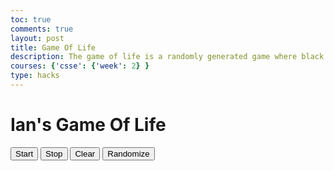 ```yaml
---
toc: true
comments: true
layout: post
title: Game Of Life
description: The game of life is a randomly generated game where black squares are implemented on a white base where it'll keep spreading or decreasing depending on random chance.
courses: {'csse': {'week': 2} }
type: hacks
---
```



<html lang="en">
<head>
    <meta charset="UTF-8">
    <meta name="viewport" content="width=device-width, initial-scale=1.0">
    <title>Ian's Game Of Life</title>
    <style>
        .cell {
            width: 20px;
            height: 20px;
            border: 1px solid #ccc;
            display: inline-block;
        }
    </style>
</head>
<body>
    <h1>Ian's Game Of Life</h1>
    <button onclick="startGame()">Start</button>
    <button onclick="stopGame()">Stop</button>
    <button onclick="clearGrid()">Clear</button>
    <button onclick="randomizeGrid()">Randomize</button>
    <div id="grid-container"></div>
    <script>
        const numRows = 30; // Number of rows in the grid
        const numCols = 50; // Number of columns in the grid
        const cellSize = 20; // Size of each cell in pixels
        const speed = 100; // Speed of the simulation in milliseconds
        let grid = createGrid();
        let intervalId;
        function createGrid() {
            const gridContainer = document.getElementById('grid-container');
            gridContainer.style.gridTemplateColumns = `repeat(${numCols}, ${cellSize}px)`;
            const grid = [];
            for (let i = 0; i < numRows; i++) {
                const row = [];
                for (let j = 0; j < numCols; j++) {
                    const cell = document.createElement('div');
                    cell.className = 'cell';
                    cell.addEventListener('click', () => toggleCell(i, j));
                    gridContainer.appendChild(cell);
                    row.push(false);
                }
                grid.push(row);
            }
            return grid;
        }
        function toggleCell(row, col) {
            grid[row][col] = !grid[row][col];
            const cell = document.getElementsByClassName('cell')[row * numCols + col];
            cell.style.backgroundColor = grid[row][col] ? 'black' : 'white';
        }
        function startGame() {
            intervalId = setInterval(updateGrid, speed);
        }
        function stopGame() {
            clearInterval(intervalId);
        }
        function clearGrid() {
            stopGame();
            grid = grid.map(row => row.fill(false));
            const cells = document.getElementsByClassName('cell');
            for (const cell of cells) {
                cell.style.backgroundColor = 'white';
            }
        }
        function randomizeGrid() {
            clearGrid();
            for (let i = 0; i < numRows; i++) {
                for (let j = 0; j < numCols; j++) {
                    if (Math.random() < 0.2) {
                        toggleCell(i, j);
                    }
                }
            }
        }
        function updateGrid() {
            const newGrid = grid.map(row => [...row]);
            for (let i = 0; i < numRows; i++) {
                for (let j = 0; j < numCols; j++) {
                    const neighbors = countNeighbors(i, j);
                    if (grid[i][j]) {
                        newGrid[i][j] = neighbors === 2 || neighbors === 3;
                    } else {
                        newGrid[i][j] = neighbors === 3;
                    }
                }
            }
            grid = newGrid;
            const cells = document.getElementsByClassName('cell');
            for (let i = 0; i < numRows; i++) {
                for (let j = 0; j < numCols; j++) {
                    const cell = cells[i * numCols + j];
                    cell.style.backgroundColor = grid[i][j] ? 'black' : 'white';
                }
            }
        }
        function countNeighbors(row, col) {
            let count = 0;
            const neighbors = [
                [-1, -1], [-1, 0], [-1, 1],
                [0, -1],           [0, 1],
                [1, -1], [1, 0], [1, 1],
            ];
            for (const [dx, dy] of neighbors) {
                const newRow = row + dx;
                const newCol = col + dy;
                if (newRow >= 0 && newRow < numRows && newCol >= 0 && newCol < numCols) {
                    count += grid[newRow][newCol] ? 1 : 0;
                }
            }
            return count;
        }
    </script>
</body>
</html>